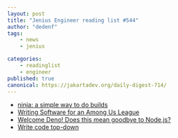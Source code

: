 ```yaml
---
layout: post
title: "Jenius Engineer reading list #544"
author: "dedenf"
tags:
    - news
    - jenius

categories:
    - readinglist
    - engineer
published: true
canonical: https://jakartadev.org/daily-digest-714/
---
```


- [ninja: a simple way to do builds](https://jvns.ca/blog/2020/10/26/ninja--a-simple-way-to-do-builds/)
- [Writing Software for an Among Us League](https://healeycodes.com/writing-software-for-an-among-us-league/)
- [Welcome Deno! Does this mean goodbye to Node.js?](https://www.stackbuilders.com/news/welcome-deno-does-this-mean-goodbye-to-node-js)
- [Write code top-down](https://www.teamten.com/lawrence/programming/write-code-top-down.html)
